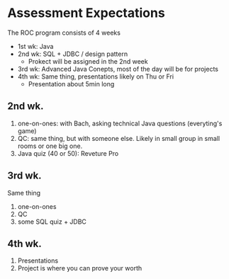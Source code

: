# Assessment Expectations
  The ROC program consists of 4 weeks

  - 1st wk: Java
  - 2nd wk: SQL + JDBC / design pattern
    - Prokect will be assigned in the 2nd week
  - 3rd wk: Advanced Java Conepts, most of the day will be for projects
  - 4th wk: Same thing, presentations likely on Thu or Fri
    - Presentation about 5min long

 ## 2nd wk.
   1. one-on-ones: with Bach, asking technical Java questions (everyting's game)
   2. QC: same thing, but with someone else. Likely in small group in small rooms or one big one.
   3. Java quiz (40 or 50): Reveture Pro

## 3rd wk.
  Same thing
  1. one-on-ones
  2. QC
  3. some SQL quiz + JDBC
   
## 4th wk.
1. Presentations
2. Project is where you can prove your worth